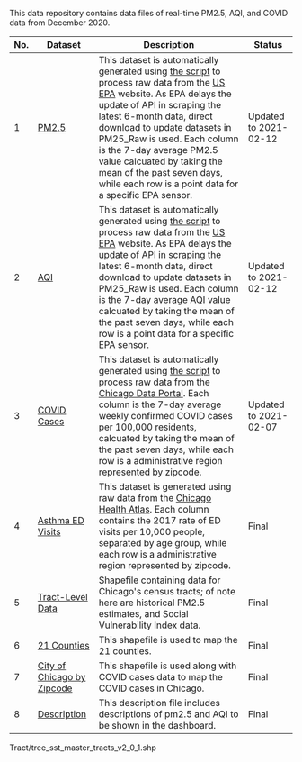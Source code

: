 This data repository contains data files of real-time PM2.5, AQI, and COVID data from December 2020. 



| No. | Dataset | Description | Status  |
|---|---|---|---|
| 1 | [PM2.5](PM25_Weekly/pm25.csv) |  This dataset is automatically generated using [the script](https://github.com/GeoDaCenter/OpenAirq-covid/tree/main/OpenAirq-covid) to process raw data from the [US EPA](https://www.epa.gov/outdoor-air-quality-data/download-daily-data) website. As EPA delays the update of API in scraping the latest 6-month data, direct download to update datasets in PM25_Raw is used. Each column is the 7-day average PM2.5 value calcuated by taking the mean of the past seven days, while each row is a point data for a specific EPA sensor.|  Updated to 2021-02-12 |
| 2 | [AQI](PM25_Weekly/aqi.csv) |  This dataset is automatically generated using [the script](https://github.com/GeoDaCenter/OpenAirq-covid/tree/main/OpenAirq-covid) to process raw data from the [US EPA](https://www.epa.gov/outdoor-air-quality-data/download-daily-data) website. As EPA delays the update of API in scraping the latest 6-month data, direct download to update datasets in PM25_Raw is used. Each column is the 7-day average AQI value calcuated by taking the mean of the past seven days, while each row is a point data for a specific EPA sensor. | Updated to 2021-02-12 |
| 3 | [COVID Cases](CovidWeekly.csv) | This dataset is automatically generated using [the script](https://github.com/GeoDaCenter/OpenAirq-covid/tree/main/OpenAirq-covid) to process raw data from the [Chicago Data Portal](https://data.cityofchicago.org/browse?tags=gis). Each column is the 7-day average weekly confirmed COVID cases per 100,000 residents, calcuated by taking the mean of the past seven days, while each row is a administrative region represented by zipcode.|  Updated to 2021-02-07 |
| 4 | [Asthma ED Visits](Asthma2017.csv) | This dataset is generated using raw data from the [Chicago Health Atlas](https://www.chicagohealthatlas.org/indicators). Each column contains the 2017 rate of ED visits per 10,000 people, separated by age group, while each row is a administrative region represented by zipcode.| Final |
| 5 | [Tract-Level Data](Tract/tree_sst_master_tracts_v2_0_1.shp)| Shapefile containing data for Chicago's census tracts; of note here are historical PM2.5 estimates, and Social Vulnerability Index data. |  Final  |
| 6 | [21 Counties](LargeAreaCounties/LargeAreaCounties.shp)| This shapefile is used to map the 21 counties. |  Final  |
| 7 | [City of Chicago by Zipcode](ZipcodeBoundary/geo_export_04ad4464-ddf0-4603-a903-1c86f00e6bad.shp) | This shapefile is used along with COVID cases data to map the COVID cases in Chicago.  | Final  |
| 8 | [Description](Description.csv) | This description file includes descriptions of pm2.5 and AQI to be shown in the dashboard. | Final  |


Tract/tree_sst_master_tracts_v2_0_1.shp